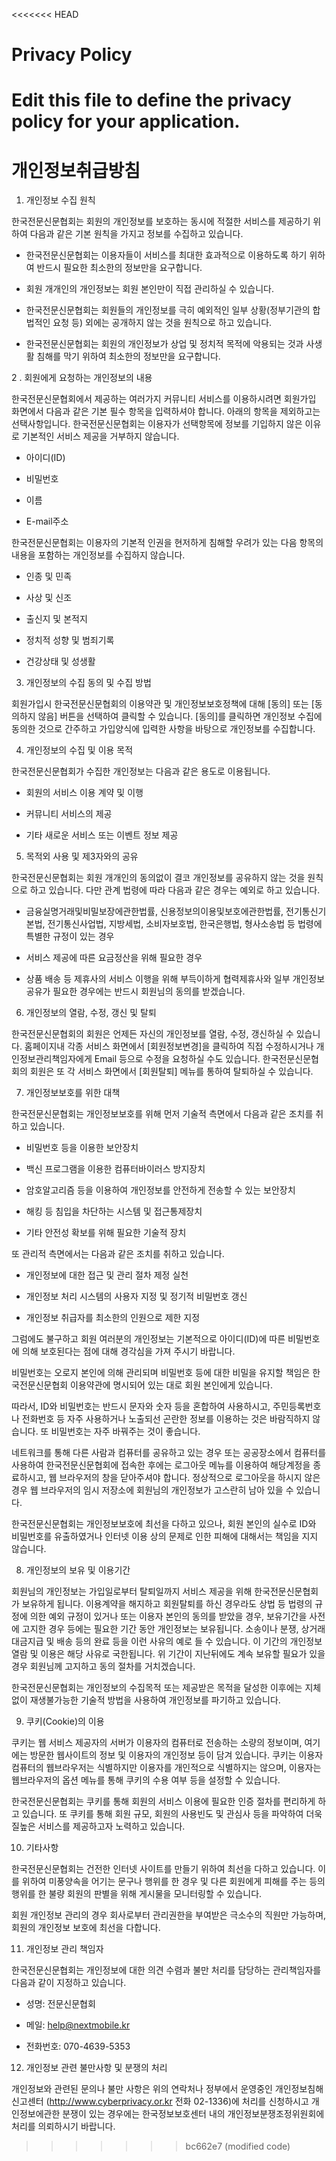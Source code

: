<<<<<<< HEAD
# Privacy Policy

Edit this file to define the privacy policy for your application.
=======
# 개인정보취급방침

1. 개인정보 수집 원칙

한국전문신문협회는 회원의 개인정보를 보호하는 동시에 적절한 서비스를 제공하기 위하여 다음과 같은 기본 원칙을 가지고 정보를 수집하고 있습니다.

- 한국전문신문협회는 이용자들이 서비스를 최대한 효과적으로 이용하도록 하기 위하여 반드시 필요한 최소한의 정보만을 요구합니다.

- 회원 개개인의 개인정보는 회원 본인만이 직접 관리하실 수 있습니다.

- 한국전문신문협회는 회원들의 개인정보를 극히 예외적인 일부 상황(정부기관의 합법적인 요청 등) 외에는 공개하지 않는 것을 원칙으로 하고 있습니다.

- 한국전문신문협회는 회원의 개인정보가 상업 및 정치적 목적에 악용되는 것과 사생활 침해를 막기 위하여 최소한의 정보만을 요구합니다.

2 . 회원에게 요청하는 개인정보의 내용

한국전문신문협회에서 제공하는 여러가지 커뮤니티 서비스를 이용하시려면 회원가입 화면에서 다음과 같은 기본 필수 항목을 입력하셔야 합니다. 아래의 항목을 제외하고는 선택사항입니다. 한국전문신문협회는 이용자가 선택항목에 정보를 기입하지 않은 이유로 기본적인 서비스 제공을 거부하지 않습니다.

- 아이디(ID)

- 비밀번호

- 이름

- E-mail주소

한국전문신문협회는 이용자의 기본적 인권을 현저하게 침해할 우려가 있는 다음 항목의 내용을 포함하는 개인정보를 수집하지 않습니다.

- 인종 및 민족

- 사상 및 신조

- 출신지 및 본적지

- 정치적 성향 및 범죄기록

- 건강상태 및 성생활

3. 개인정보의 수집 동의 및 수집 방법

회원가입시 한국전문신문협회의 이용약관 및 개인정보보호정책에 대해 [동의] 또는 [동의하지 않음] 버튼을 선택하여 클릭할 수 있습니다. [동의]를 클릭하면 개인정보 수집에 동의한 것으로 간주하고 가입양식에 입력한 사항을 바탕으로 개인정보를 수집합니다.

4. 개인정보의 수집 및 이용 목적

한국전문신문협회가 수집한 개인정보는 다음과 같은 용도로 이용됩니다.

- 회원의 서비스 이용 계약 및 이행

- 커뮤니티 서비스의 제공

- 기타 새로운 서비스 또는 이벤트 정보 제공

5. 목적외 사용 및 제3자와의 공유

한국전문신문협회는 회원 개개인의 동의없이 결코 개인정보를 공유하지 않는 것을 원칙으로 하고 있습니다. 다만 관계 법령에 따라 다음과 같은 경우는 예외로 하고 있습니다.

- 금융실명거래및비밀보장에관한법률, 신용정보의이용및보호에관한법률, 전기통신기본법, 전기통신사업법, 지방세법, 소비자보호법, 한국은행법, 형사소송법 등 법령에 특별한 규정이 있는 경우

- 서비스 제공에 따른 요금정산을 위해 필요한 경우

- 상품 배송 등 제휴사의 서비스 이행을 위해 부득이하게 협력제휴사와 일부 개인정보 공유가 필요한 경우에는 반드시 회원님의 동의를 받겠습니다.

6. 개인정보의 열람, 수정, 갱신 및 탈퇴

한국전문신문협회의 회원은 언제든 자신의 개인정보를 열람, 수정, 갱신하실 수 있습니다. 홈페이지내 각종 서비스 화면에서 [회원정보변경]을 클릭하여 직접 수정하시거나 개인정보관리책임자에게 Email 등으로 수정을 요청하실 수도 있습니다. 한국전문신문협회의 회원은 또 각 서비스 화면에서 [회원탈퇴] 메뉴를 통하여 탈퇴하실 수 있습니다.

7. 개인정보보호를 위한 대책

한국전문신문협회는 개인정보보호를 위해 먼저 기술적 측면에서 다음과 같은 조치를 취하고 있습니다.

- 비밀번호 등을 이용한 보안장치

- 백신 프로그램을 이용한 컴퓨터바이러스 방지장치

- 암호알고리즘 등을 이용하여 개인정보를 안전하게 전송할 수 있는 보안장치

- 해킹 등 침입을 차단하는 시스템 및 접근통제장치

- 기타 안전성 확보를 위해 필요한 기술적 장치

또 관리적 측면에서는 다음과 같은 조치를 취하고 있습니다.

- 개인정보에 대한 접근 및 관리 절차 제정 실천

- 개인정보 처리 시스템의 사용자 지정 및 정기적 비밀번호 갱신

- 개인정보 취급자를 최소한의 인원으로 제한 지정

그럼에도 불구하고 회원 여러분의 개인정보는 기본적으로 아이디(ID)에 따른 비밀번호에 의해 보호된다는 점에 대해 경각심을 가져 주시기 바랍니다.

비밀번호는 오로지 본인에 의해 관리되며 비밀번호 등에 대한 비밀을 유지할 책임은 한국전문신문협회 이용약관에 명시되어 있는 대로 회원 본인에게 있습니다.

따라서, ID와 비밀번호는 반드시 문자와 숫자 등을 혼합하여 사용하시고, 주민등록번호나 전화번호 등 자주 사용하거나 노출되선 곤란한 정보를 이용하는 것은 바람직하지 않습니다. 또 비밀번호는 자주 바꿔주는 것이 좋습니다.

네트워크를 통해 다른 사람과 컴퓨터를 공유하고 있는 경우 또는 공공장소에서 컴퓨터를 사용하여 한국전문신문협회에 접속한 후에는 로그아웃 메뉴를 이용하여 해당계정을 종료하시고, 웹 브라우저의 창을 닫아주셔야 합니다. 정상적으로 로그아웃을 하시지 않은 경우 웹 브라우저의 임시 저장소에 회원님의 개인정보가 고스란히 남아 있을 수 있습니다.

한국전문신문협회는 개인정보보호에 최선을 다하고 있으나, 회원 본인의 실수로 ID와 비밀번호를 유출하였거나 인터넷 이용 상의 문제로 인한 피해에 대해서는 책임을 지지 않습니다.

8. 개인정보의 보유 및 이용기간

회원님의 개인정보는 가입일로부터 탈퇴일까지 서비스 제공을 위해 한국전문신문협회가 보유하게 됩니다. 이용계약을 해지하고 회원탈퇴를 하신 경우라도 상법 등 법령의 규정에 의한 예외 규정이 있거나 또는 이용자 본인의 동의를 받았을 경우, 보유기간을 사전에 고지한 경우 등에는 필요한 기간 동안 개인정보는 보유됩니다. 소송이나 분쟁, 상거래 대금지급 및 배송 등의 완료 등을 이런 사유의 예로 들 수 있습니다. 이 기간의 개인정보 열람 및 이용은 해당 사유로 국한됩니다. 위 기간이 지난뒤에도 계속 보유할 필요가 있을 경우 회원님께 고지하고 동의 절차를 거치겠습니다.

한국전문신문협회는 개인정보의 수집목적 또는 제공받은 목적을 달성한 이후에는 지체없이 재생불가능한 기술적 방법을 사용하여 개인정보를 파기하고 있습니다.

9. 쿠키(Cookie)의 이용

쿠키는 웹 서비스 제공자의 서버가 이용자의 컴퓨터로 전송하는 소량의 정보이며, 여기에는 방문한 웹사이트의 정보 및 이용자의 개인정보 등이 담겨 있습니다. 쿠키는 이용자 컴퓨터의 웹브라우저는 식별하지만 이용자를 개인적으로 식별하지는 않으며, 이용자는 웹브라우저의 옵션 메뉴를 통해 쿠키의 수용 여부 등을 설정할 수 있습니다.

한국전문신문협회는 쿠키를 통해 회원의 서비스 이용에 필요한 인증 절차를 편리하게 하고 있습니다. 또 쿠키를 통해 회원 규모, 회원의 사용빈도 및 관심사 등을 파악하여 더욱 질높은 서비스를 제공하고자 노력하고 있습니다.

10. 기타사항

한국전문신문협회는 건전한 인터넷 사이트를 만들기 위하여 최선을 다하고 있습니다. 이를 위하여 미풍양속을 어기는 문구나 행위를 한 경우 및 다른 회원에게 피해를 주는 등의 행위를 한 불량 회원의 판별을 위해 게시물을 모니터링할 수 있습니다.

회원 개인정보 관리의 경우 회사로부터 관리권한을 부여받은 극소수의 직원만 가능하며, 회원의 개인정보 보호에 최선을 다합니다.

11. 개인정보 관리 책임자

한국전문신문협회는 개인정보에 대한 의견 수렴과 불만 처리를 담당하는 관리책임자를 다음과 같이 지정하고 있습니다.

- 성명: 전문신문협회

- 메일: help@nextmobile.kr

- 전화번호: 070-4639-5353

12. 개인정보 관련 불만사항 및 분쟁의 처리

개인정보와 관련된 문의나 불만 사항은 위의 연락처나 정부에서 운영중인 개인정보침해신고센터 (http://www.cyberprivacy.or.kr 전화 02-1336)에 처리를 신청하시고 개인정보에관한 분쟁이 있는 경우에는 한국정보보호센터 내의 개인정보분쟁조정위원회에 처리를 의뢰하시기 바랍니다.
>>>>>>> bc662e7 (modified code)
